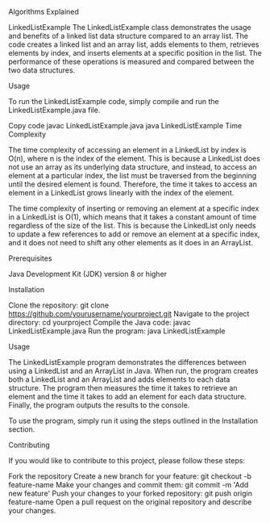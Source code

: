 Algorithms Explained

LinkedListExample
The LinkedListExample class demonstrates the usage and benefits of a linked list data structure compared to an array list. The code creates a linked list and an array list, adds elements to them, retrieves elements by index, and inserts elements at a specific position in the list. The performance of these operations is measured and compared between the two data structures.

Usage

To run the LinkedListExample code, simply compile and run the LinkedListExample.java file.

Copy code
javac LinkedListExample.java
java LinkedListExample
Time Complexity

The time complexity of accessing an element in a LinkedList by index is O(n), where n is the index of the element. This is because a LinkedList does not use an array as its underlying data structure, and instead, to access an element at a particular index, the list must be traversed from the beginning until the desired element is found. Therefore, the time it takes to access an element in a LinkedList grows linearly with the index of the element.

The time complexity of inserting or removing an element at a specific index in a LinkedList is O(1), which means that it takes a constant amount of time regardless of the size of the list. This is because the LinkedList only needs to update a few references to add or remove an element at a specific index, and it does not need to shift any other elements as it does in an ArrayList.

Prerequisites

Java Development Kit (JDK) version 8 or higher

Installation

Clone the repository: git clone https://github.com/yourusername/yourproject.git
Navigate to the project directory: cd yourproject
Compile the Java code: javac LinkedListExample.java
Run the program: java LinkedListExample

Usage

The LinkedListExample program demonstrates the differences between using a LinkedList and an ArrayList in Java. When run, the program creates both a LinkedList and an ArrayList and adds elements to each data structure. The program then measures the time it takes to retrieve an element and the time it takes to add an element for each data structure. Finally, the program outputs the results to the console.

To use the program, simply run it using the steps outlined in the Installation section.

Contributing

If you would like to contribute to this project, please follow these steps:

Fork the repository
Create a new branch for your feature: git checkout -b feature-name
Make your changes and commit them: git commit -m 'Add new feature'
Push your changes to your forked repository: git push origin feature-name
Open a pull request on the original repository and describe your changes.
